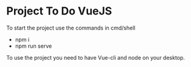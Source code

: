 # Project To Do VueJS

To start the project use the commands in cmd/shell
- npm i
- npm run serve

To use the project you need to have Vue-cli and node on your desktop.
